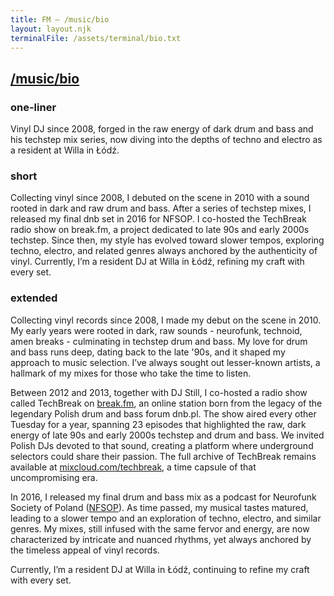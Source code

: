 ```yaml
---
title: FM — /music/bio
layout: layout.njk
terminalFile: /assets/terminal/bio.txt
---
```


<h2><a href="/music/">/music</a><a href="/music/bio">/bio</a></h2>

<h3>one-liner</h3>
<p>
Vinyl DJ since 2008, forged in the raw energy of dark drum and bass and his techstep mix series, now diving into the depths of techno and electro as a resident at Willa in Łódź.
</p>

<h3>short</h3>
<p>
Collecting vinyl since 2008, I debuted on the scene in 2010 with a sound rooted in dark and raw drum and bass. After a series of techstep mixes, I released my final dnb set in 2016 for NFSOP. I co-hosted the TechBreak radio show on break.fm, a project dedicated to late 90s and early 2000s techstep. Since then, my style has evolved toward slower tempos, exploring techno, electro, and related genres always anchored by the authenticity of vinyl. Currently, I’m a resident DJ at Willa in Łódź, refining my craft with every set.
</p>

<h3>extended</h3>
<p>
Collecting vinyl records since 2008, I made my debut on the scene in 2010. My early years were rooted in dark, raw sounds - neurofunk, technoid, amen breaks - culminating in techstep drum and bass. My love for drum and bass runs deep, dating back to the late '90s, and it shaped my approach to music selection. I’ve always sought out lesser-known artists, a hallmark of my mixes for those who take the time to listen.</p>
<p>
Between 2012 and 2013, together with DJ Still, I co-hosted a radio show called TechBreak on <a href="https://break.fm" target="_blank" rel="noopener noreferrer"> break.fm</a>, an online station born from the legacy of the legendary Polish drum and bass forum dnb.pl. The show aired every other Tuesday for a year, spanning 23 episodes that highlighted the raw, dark energy of late 90s and early 2000s techstep and drum and bass. We invited Polish DJs devoted to that sound, creating a platform where underground selectors could share their passion. The full archive of TechBreak remains available at <a href="https:/mixcloud.com/techbreak" target="_blank" rel="noopener noreferrer"> mixcloud.com/techbreak</a>, a time capsule of that uncompromising era.
</p>
<p>
In 2016, I released my final drum and bass mix as a podcast for Neurofunk Society of Poland (<a href="https://www.facebook.com/nfsop/?locale=pl_PL" target="_blank" rel="noopener noreferrer">NFSOP</a>). As time passed, my musical tastes matured, leading to a slower tempo and an exploration of techno, electro, and similar genres. My mixes, still infused with the same fervor and energy, are now characterized by intricate and nuanced rhythms, yet always anchored by the timeless appeal of vinyl records.</p>
<p>
Currently, I’m a resident DJ at Willa in Łódź, continuing to refine my craft with every set.
</p>